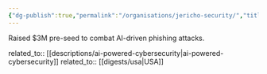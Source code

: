 ```yaml
---
{"dg-publish":true,"permalink":"/organisations/jericho-security/","title":"Jericho Security"}
---
```



Raised $3M pre-seed to combat AI-driven phishing attacks.

related_to:: [[descriptions/ai-powered-cybersecurity\|ai-powered-cybersecurity]]
related_to:: [[digests/usa\|USA]]
